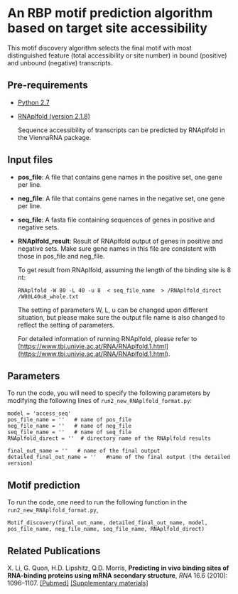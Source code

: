 # An RBP motif prediction algorithm based on target site accessibility #

This motif discovery algorithm selects the final motif with most distinguished feature (total accessibility or site number) in bound (positive) and unbound (negative) transcripts. 

## Pre-requirements ##

* [Python 2.7](https://www.python.org/downloads/)

* [RNAplfold (version 2.1.8)](https://www.tbi.univie.ac.at/RNA/index.html)

    Sequence accessibility of transcripts can be predicted by RNAplfold in the ViennaRNA package.
    
## Input files ##

* **pos_file**: A file that contains gene names in the positive set, one gene per line.

* **neg_file**: A file that contains gene names in the negative set, one gene per line. 

* **seq_file**: A fasta file containing sequences of genes in positive and negative sets.

* **RNAplfold_result**: Result of RNAplfold output of genes in positive and negative sets. Make sure gene names in this file are consistent with those in pos_file and neg_file.

    To get result from RNAplfold, assuming the length of the binding site is 8 nt:

    ```
    RNAplfold -W 80 -L 40 -u 8  < seq_file_name  > /RNAplfold_direct /W80L40u8_whole.txt
    ```

    The setting of parameters W, L, u can be changed upon different situation, but please make sure the output file name is also changed to reflect the setting of parameters.
    
    For detailed information of running RNAplfold, please refer to [https://www.tbi.univie.ac.at/RNA/RNAplfold.1.html](https://www.tbi.univie.ac.at/RNA/RNAplfold.1.html).


## Parameters ##

To run the code, you will need to specify the following parameters by modifying the following lines of `run2_new_RNAplfold_format.py`:

```
model = 'access_seq'
pos_file_name = ''   # name of pos_file
neg_file_name = ''   # name of neg_file 
seq_file_name = ''   # name of seq_file
RNAplfold_direct = ''  # directory name of the RNAplfold results

final_out_name = ''   # name of the final output
detailed_final_out_name = ''   #name of the final output (the detailed version)
```

## Motif prediction ##

To run the code, one need to run the following function in the `run2_new_RNAplfold_format.py`, 

```
Motif_discovery(final_out_name, detailed_final_out_name, model, pos_file_name, neg_file_name, seq_file_name, RNAplfold_direct)   
```

## Related Publications ##

X. Li, G. Quon, H.D. Lipshitz, Q.D. Morris, **Predicting in vivo binding sites of RNA-binding proteins using mRNA secondary structure**, *RNA* 16.6 (2010): 1096–1107. [[Pubmed]](https://www.ncbi.nlm.nih.gov/pubmed/20418358) [[Supplementary materials]](http://rnajournal.cshlp.org/content/16/6/1096/suppl/DC1)
